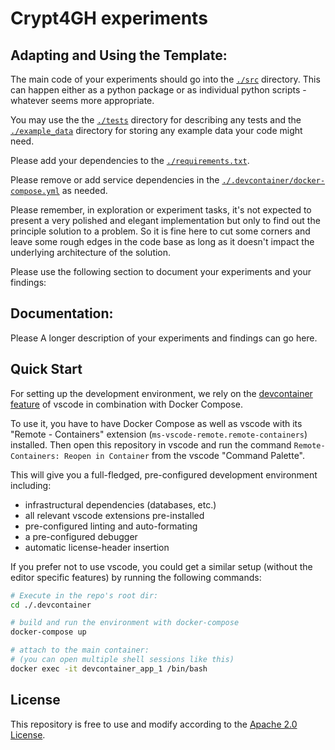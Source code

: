 


# Crypt4GH experiments

## Adapting and Using the Template:
The main code of your experiments should go into the [`./src`](./src) directory.
This can happen either as a python package or as individual python scripts -
whatever seems more appropriate.

You may use the the [`./tests`](./tests) directory for describing any tests and
the [`./example_data`](./example_data) directory for storing any example data your
code might need.

Please add your dependencies to the [`./requirements.txt`](./requirements.txt).

Please remove or add service dependencies in the
[`./.devcontainer/docker-compose.yml`](./.devcontainer/docker-compose.yml) as needed.

Please remember, in exploration or experiment tasks, it's not expected to present a
very polished and elegant implementation but only to find out the principle solution
to a problem. So it is fine here to cut some corners and leave some rough edges in the
code base as long as it doesn't impact the underlying architecture of the solution.

Please use the following section to document your experiments and your findings:

## Documentation:

Please A longer description of your experiments and findings can go here.

## Quick Start
For setting up the development environment, we rely on the
[devcontainer feature](https://code.visualstudio.com/docs/remote/containers) of vscode
in combination with Docker Compose.

To use it, you have to have Docker Compose as well as vscode with its "Remote - Containers" extension (`ms-vscode-remote.remote-containers`) installed.
Then open this repository in vscode and run the command
`Remote-Containers: Reopen in Container` from the vscode "Command Palette".

This will give you a full-fledged, pre-configured development environment including:
- infrastructural dependencies (databases, etc.)
- all relevant vscode extensions pre-installed
- pre-configured linting and auto-formating
- a pre-configured debugger
- automatic license-header insertion

If you prefer not to use vscode, you could get a similar setup (without the editor specific features)
by running the following commands:
``` bash
# Execute in the repo's root dir:
cd ./.devcontainer

# build and run the environment with docker-compose
docker-compose up

# attach to the main container:
# (you can open multiple shell sessions like this)
docker exec -it devcontainer_app_1 /bin/bash
```

## License
This repository is free to use and modify according to the [Apache 2.0 License](./LICENSE).
